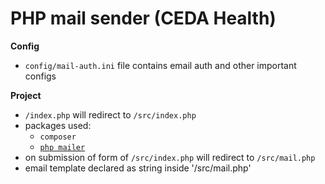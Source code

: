 PHP mail sender (CEDA Health)
====================

**Config**

* `config/mail-auth.ini` file contains email auth and other important configs

**Project**

* `/index.php` will redirect to `/src/index.php`
* packages used: 
    * `composer`
    * [`php mailer`](https://github.com/PHPMailer/PHPMailer)
* on submission of form of `/src/index.php` will redirect to `/src/mail.php`
* email template declared as string inside '/src/mail.php'

